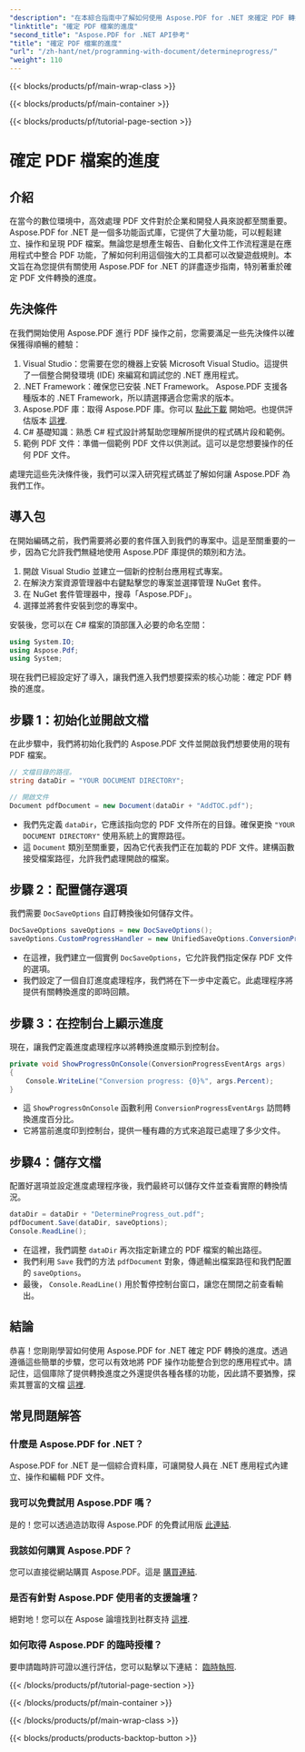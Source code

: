 ```yaml
---
"description": "在本綜合指南中了解如何使用 Aspose.PDF for .NET 來確定 PDF 轉換的進度。"
"linktitle": "確定 PDF 檔案的進度"
"second_title": "Aspose.PDF for .NET API參考"
"title": "確定 PDF 檔案的進度"
"url": "/zh-hant/net/programming-with-document/determineprogress/"
"weight": 110
---
```


{{< blocks/products/pf/main-wrap-class >}}

{{< blocks/products/pf/main-container >}}

{{< blocks/products/pf/tutorial-page-section >}}

# 確定 PDF 檔案的進度

## 介紹

在當今的數位環境中，高效處理 PDF 文件對於企業和開發人員來說都至關重要。 Aspose.PDF for .NET 是一個多功能函式庫，它提供了大量功能，可以輕鬆建立、操作和呈現 PDF 檔案。無論您是想產生報告、自動化文件工作流程還是在應用程式中整合 PDF 功能，了解如何利用這個強大的工具都可以改變遊戲規則。本文旨在為您提供有關使用 Aspose.PDF for .NET 的詳盡逐步指南，特別著重於確定 PDF 文件轉換的進度。

## 先決條件

在我們開始使用 Aspose.PDF 進行 PDF 操作之前，您需要滿足一些先決條件以確保獲得順暢的體驗：

1. Visual Studio：您需要在您的機器上安裝 Microsoft Visual Studio。這提供了一個整合開發環境 (IDE) 來編寫和調試您的 .NET 應用程式。
2. .NET Framework：確保您已安裝 .NET Framework。 Aspose.PDF 支援各種版本的 .NET Framework，所以請選擇適合您需求的版本。
3. Aspose.PDF 庫：取得 Aspose.PDF 庫。你可以 [點此下載](https://releases.aspose.com/pdf/net/) 開始吧。也提供評估版本 [這裡](https://releases。aspose.com/).
4. C# 基礎知識：熟悉 C# 程式設計將幫助您理解所提供的程式碼片段和範例。
5. 範例 PDF 文件：準備一個範例 PDF 文件以供測試。這可以是您想要操作的任何 PDF 文件。

處理完這些先決條件後，我們可以深入研究程式碼並了解如何讓 Aspose.PDF 為我們工作。

## 導入包

在開始編碼之前，我們需要將必要的套件匯入到我們的專案中。這是至關重要的一步，因為它允許我們無縫地使用 Aspose.PDF 庫提供的類別和方法。

1. 開啟 Visual Studio 並建立一個新的控制台應用程式專案。
2. 在解決方案資源管理器中右鍵點擊您的專案並選擇管理 NuGet 套件。
3. 在 NuGet 套件管理器中，搜尋「Aspose.PDF」。
4. 選擇並將套件安裝到您的專案中。

安裝後，您可以在 C# 檔案的頂部匯入必要的命名空間：

```csharp
using System.IO;
using Aspose.Pdf;
using System;
```

現在我們已經設定好了導入，讓我們進入我們想要探索的核心功能：確定 PDF 轉換的進度。

## 步驟 1：初始化並開啟文檔

在此步驟中，我們將初始化我們的 Aspose.PDF 文件並開啟我們想要使用的現有 PDF 檔案。

```csharp
// 文檔目錄的路徑。
string dataDir = "YOUR DOCUMENT DIRECTORY";

// 開啟文件
Document pdfDocument = new Document(dataDir + "AddTOC.pdf");
```

- 我們先定義 `dataDir`，它應該指向您的 PDF 文件所在的目錄。確保更換 `"YOUR DOCUMENT DIRECTORY"` 使用系統上的實際路徑。
- 這 `Document` 類別至關重要，因為它代表我們正在加載的 PDF 文件。建構函數接受檔案路徑，允許我們處理開啟的檔案。

## 步驟 2：配置儲存選項 

我們需要 `DocSaveOptions` 自訂轉換後如何儲存文件。

```csharp
DocSaveOptions saveOptions = new DocSaveOptions();
saveOptions.CustomProgressHandler = new UnifiedSaveOptions.ConversionProgressEventHandler(ShowProgressOnConsole);
```

- 在這裡，我們建立一個實例 `DocSaveOptions`，它允許我們指定保存 PDF 文件的選項。
- 我們設定了一個自訂進度處理程序，我們將在下一步中定義它。此處理程序將提供有關轉換進度的即時回饋。

## 步驟 3：在控制台上顯示進度

現在，讓我們定義進度處理程序以將轉換進度顯示到控制台。

```csharp
private void ShowProgressOnConsole(ConversionProgressEventArgs args)
{
    Console.WriteLine("Conversion progress: {0}%", args.Percent);
}
```

- 這 `ShowProgressOnConsole` 函數利用 `ConversionProgressEventArgs` 訪問轉換進度百分比。
- 它將當前進度印到控制台，提供一種有趣的方式來追蹤已處理了多少文件。

## 步驟4：儲存文檔

配置好選項並設定進度處理程序後，我們最終可以儲存文件並查看實際的轉換情況。

```csharp
dataDir = dataDir + "DetermineProgress_out.pdf";
pdfDocument.Save(dataDir, saveOptions);
Console.ReadLine();
```

- 在這裡，我們調整 `dataDir` 再次指定新建立的 PDF 檔案的輸出路徑。
- 我們利用 `Save` 我們的方法 `pdfDocument` 對象，傳遞輸出檔案路徑和我們配置的 `saveOptions`。
- 最後， `Console.ReadLine()` 用於暫停控制台窗口，讓您在關閉之前查看輸出。

## 結論

恭喜！您剛剛學習如何使用 Aspose.PDF for .NET 確定 PDF 轉換的進度。透過遵循這些簡單的步驟，您可以有效地將 PDF 操作功能整合到您的應用程式中。請記住，這個庫除了提供轉換進度之外還提供各種各樣的功能，因此請不要猶豫，探索其豐富的文檔 [這裡](https://reference。aspose.com/pdf/net/).


## 常見問題解答

### 什麼是 Aspose.PDF for .NET？  
Aspose.PDF for .NET 是一個綜合資料庫，可讓開發人員在 .NET 應用程式內建立、操作和編輯 PDF 文件。

### 我可以免費試用 Aspose.PDF 嗎？  
是的！您可以透過造訪取得 Aspose.PDF 的免費試用版 [此連結](https://releases。aspose.com/).

### 我該如何購買 Aspose.PDF？  
您可以直接從網站購買 Aspose.PDF。這是 [購買連結](https://purchase。aspose.com/buy).

### 是否有針對 Aspose.PDF 使用者的支援論壇？  
絕對地！您可以在 Aspose 論壇找到社群支持 [這裡](https://forum。aspose.com/c/pdf/10).

### 如何取得 Aspose.PDF 的臨時授權？  
要申請臨時許可證以進行評估，您可以點擊以下連結： [臨時執照](https://purchase。aspose.com/temporary-license/).

{{< /blocks/products/pf/tutorial-page-section >}}

{{< /blocks/products/pf/main-container >}}

{{< /blocks/products/pf/main-wrap-class >}}

{{< blocks/products/products-backtop-button >}}